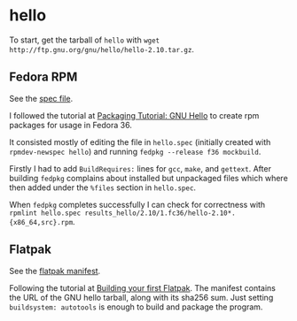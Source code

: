 # hello

To start, get the tarball of `hello` with `wget http://ftp.gnu.org/gnu/hello/hello-2.10.tar.gz`.

## Fedora RPM

See the [spec file](hello.spec).

I followed the tutorial at [Packaging Tutorial: GNU Hello](https://docs.fedoraproject.org/en-US/package-maintainers/Packaging_Tutorial_GNU_Hello/) to create rpm packages for usage in Fedora 36.

It consisted mostly of editing the file in `hello.spec` (initially created with `rpmdev-newspec hello`) and running `fedpkg --release f36 mockbuild`.

Firstly I had to add `BuildRequires:` lines for `gcc`, `make`, and `gettext`. After building `fedpkg` complains about installed but unpackaged files which where then added under the `%files` section in `hello.spec`.

When `fedpkg` completes successfully  I can check for correctness with `rpmlint hello.spec results_hello/2.10/1.fc36/hello-2.10*.{x86_64,src}.rpm`.

## Flatpak

See the [flatpak manifest](eu.sunbeng.hello.yml).

Following the tutorial at [Building your first Flatpak](https://docs.flatpak.org/en/latest/first-build.html).
The manifest contains the URL of the GNU hello tarball, along with its sha256 sum.
Just setting `buildsystem: autotools` is enough to build and package the program.
